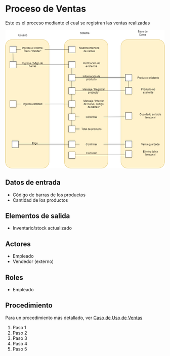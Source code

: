 # Proceso de Ventas

Este es el proceso mediante el cual se registran las ventas realizadas

![Diagrama RAD Ventas](./../images/RADVentas.png)

## Datos de entrada

- Código de barras de los productos
- Cantidad de los productos

## Elementos de salida

- Inventario/stock actualizado

## Actores

- Empleado
- Vendedor (externo)

## Roles

- Empleado

## Procedimiento

Para un procedimiento más detallado, ver [Caso de Uso de Ventas](../casos_de_uso/ventas.md)

1. Paso 1
2. Paso 2
3. Paso 3
4. Paso 4
5. Paso 5
